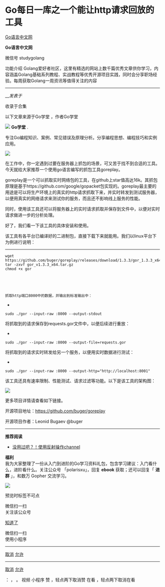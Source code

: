 #  Go每日一库之一个能让http请求回放的工具

[ Go语言中文网 ](javascript:void\(0\);)

**Go语言中文网** ![]()

微信号 studygolang

功能介绍
Golang爱好者社区，这里有精选的网站上数千篇优秀文章供你学习，内容涵盖Golang基础系列教程、实战教程等优秀开源项目实践，同时会分享职场经验。每周获取Golang一周资讯等值得关注的内容

____

___发表于_

收录于合集

以下文章来源于Go学堂 ，作者Go学堂

![](http://wx.qlogo.cn/mmhead/Q3auHgzwzM4BT3awseqt20xJmBwPPx8GbBYdopGYVtGWbtrC0ZNd4A/0)
**Go学堂** .

专注Go编程知识、案例、常见错误及原理分析。分享编程思想、编程技巧和实例应用。

![](https://gitee.com/fuli009/images/raw/master/public/20221123130402.png)

  

在工作中，你一定遇到过要在服务器上抓包的场景，可又苦于找不到合适的工具。今天就给大家推荐一个使用go语言编写的抓包工具goreplay。  

goreplay是一个可以抓取实时网络包的工具，在github上star值高达16k。其抓包原理是基于https://github.com/google/gopacket包实现的。goreplay最主要的用途是可以将生产环境上的真实的http请求抓取下来，并实时转发到测试服务器，以便用真实的网络请求来测试你的服务，而且还不影响线上服务的性能。

  

同时，使用该工具还可以将服务器上的实时请求抓取并保存到文件中，以便对实时请求做进一步的分析处理。

  

好了，我们看一下该工具的具体安装和使用。

  

该工具有各平台已编译好的二进制包，直接下载下来就能用。我们以linux平台下为例进行说明：

  *   *   *   *   * 

    
    
    wget https://github.com/buger/goreplay/releases/download/1.3.3/gor_1.3.3_x64.tar.gz  
    tar -zxvf gor_v1.3.3_x64.tar.gz  
    chmod +x gor

  

    
    
    抓取http端口8000中的数据，并输出到标准输出中：  
    

  * 

    
    
    sudo ./gor --input-raw :8000 --output-stdout

  

将抓取到的请求保存到requests.gor文件中，以便后续进行重放：

  * 

    
    
    sudo ./gor --input-raw :8000 --output-file=requests.gor

  

将抓取到的请求实时转发给另一个服务，以便用实时数据进行测试：  

  * 

    
    
    sudo ./gor --input-raw :8000 --output-http="http://localhost:8001"

  

    
    
      
    

该工具还具有速率限制、性能测试、请求过滤等功能。以下是该工具的架构图：  

  

![](https://gitee.com/fuli009/images/raw/master/public/20221123130414.png)

  

  

更多项目详情请查看如下链接。  

开源项目地址：https://github.com/buger/goreplay

开源项目作者：Leonid Bugaev @buger

  

* * *

 **推荐阅读**  

  * [没用过吧？！使用反射操作channel](http://mp.weixin.qq.com/s?__biz=MzAxMTA4Njc0OQ==&mid=2651453739&idx=1&sn=1aa279a5445fdfb602c7ab491b5228b3&chksm=80bb27d9b7ccaecf3927f5bd9046b58bb823c8114323210efc2cf87887343064eb5f09efb0db&scene=21#wechat_redirect)  

  

 **福利**  
我为大家整理了一份从入门到进阶的Go学习资料礼包，包含学习建议：入门看什么，进阶看什么。关注公众号 「polarisxu」，回复  **ebook**
获取；还可以回复「 **进群** 」，和数万 Gopher 交流学习。

![](https://gitee.com/fuli009/images/raw/master/public/20221123130415.png)

预览时标签不可点

微信扫一扫  
关注该公众号

[知道了](javascript:;)

微信扫一扫  
使用小程序

****

[取消](javascript:void\(0\);) [允许](javascript:void\(0\);)

****

[取消](javascript:void\(0\);) [允许](javascript:void\(0\);)

： ， 。   视频 小程序 赞 ，轻点两下取消赞 在看 ，轻点两下取消在看

